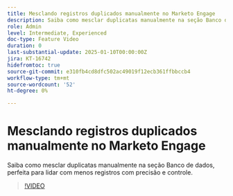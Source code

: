 ```yaml
---
title: Mesclando registros duplicados manualmente no Marketo Engage
description: Saiba como mesclar duplicatas manualmente na seção Banco de dados, perfeita para lidar com menos registros com precisão e controle.
role: Admin
level: Intermediate, Experienced
doc-type: Feature Video
duration: 0
last-substantial-update: 2025-01-10T00:00:00Z
jira: KT-16742
hidefromtoc: true
source-git-commit: e310fb4cd8dfc502ac49019f12ecb361ffbbccb4
workflow-type: tm+mt
source-wordcount: '52'
ht-degree: 0%

---
```



# Mesclando registros duplicados manualmente no Marketo Engage

Saiba como mesclar duplicatas manualmente na seção Banco de dados, perfeita para lidar com menos registros com precisão e controle.

>[!VIDEO](https://video.tv.adobe.com/v/3429491/?learn=on&enablevpops)
